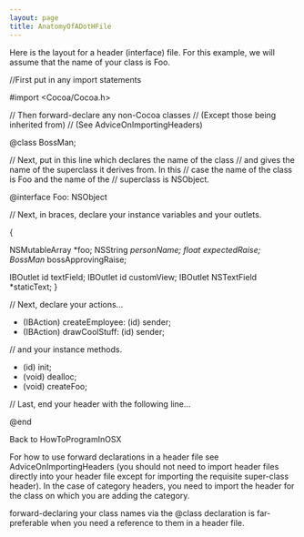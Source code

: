 ```yaml
---
layout: page
title: AnatomyOfADotHFile
---
```


Here is the layout for a header (interface) file.  For this example, we will assume that the name of your class is Foo.

    
//First put in any import statements

#import <Cocoa/Cocoa.h>

// Then forward-declare any non-Cocoa classes
// (Except those being inherited from)
// (See AdviceOnImportingHeaders)

@class BossMan;

// Next, put in this line which declares the name of the class
// and gives the name of the superclass it derives from.  In this
// case the name of the class is Foo and the name of the
// superclass is NSObject.

@interface Foo: NSObject

// Next, in braces, declare your instance variables and your outlets.

{

   NSMutableArray   *foo;
   NSString         *personName;
   float            expectedRaise;
   BossMan*         bossApprovingRaise;

   IBOutlet id          textField;
   IBOutlet id          customView;
   IBOutlet NSTextField *staticText;
}

// Next, declare your actions...

- (IBAction) createEmployee: (id) sender;
- (IBAction) drawCoolStuff: (id) sender;

// and your instance methods.

- (id) init;
- (void) dealloc;
- (void) createFoo;

// Last, end your header with the following line...

@end


Back to HowToProgramInOSX

For how to use forward declarations in a header file see AdviceOnImportingHeaders
(you should not need to import header files directly into your header file except for importing
the requisite super-class header). In the case of category headers, you need to
import the header for the class on which you are adding the category.

forward-declaring your class names via the     @class declaration is far-preferable when you
need a reference to them in a header file.

